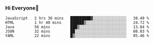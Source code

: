 ### Hi Everyone👋
<!--START_SECTION:waka-->
```text
JavaScript   2 hrs 36 mins   █████████▓░░░░░░░░░░░░░░░   38.49 % 
HTML         1 hr 40 mins    ██████▒░░░░░░░░░░░░░░░░░░   24.72 % 
Java         56 mins         ███▒░░░░░░░░░░░░░░░░░░░░░   13.84 % 
JSON         32 mins         ██░░░░░░░░░░░░░░░░░░░░░░░   08.03 % 
YAML         22 mins         █▒░░░░░░░░░░░░░░░░░░░░░░░   05.46 % 
```
<!--END_SECTION:waka-->


<!--
**YeonSeong-Lee/YeonSeong-Lee** is a ✨ _special_ ✨ repository because its `README.md` (this file) appears on your GitHub profile.

Here are some ideas to get you started:

- 🔭 I’m currently working on ...
- 🌱 I’m currently learning ...
- 👯 I’m looking to collaborate on ...
- 🤔 I’m looking for help with ...
- 💬 Ask me about ...
- 📫 How to reach me: ...
- 😄 Pronouns: ...
- ⚡ Fun fact: ...
-->
